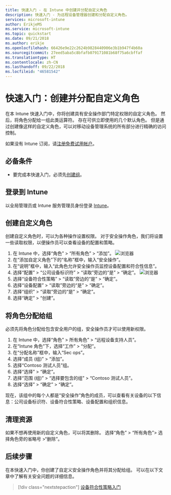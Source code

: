 ```yaml
---
title: 快速入门 - 在 Intune 中创建并分配自定义角色
description: 快速入门 - 为远程设备管理器创建和分配自定义角色。
services: microsoft-intune
author: ErikjeMS
ms.service: microsoft-intune
ms.topic: quickstart
ms.date: 09/21/2018
ms.author: erikje
ms.openlocfilehash: 66426e9e22c2624b9828440906e3b1b947f4b60a
ms.sourcegitcommit: 27eed5aba5c8bfafb079171081b68f75a6cbffaf
ms.translationtype: HT
ms.contentlocale: zh-CN
ms.lasthandoff: 09/22/2018
ms.locfileid: "46581542"
---
```

# <a name="quickstart-create-and-assign-a-custom-role"></a>快速入门：创建并分配自定义角色

在本 Intune 快速入门中，你将创建具有安全操作部门特定权限的自定义角色。 然后，将角色分配给一组此类运算符。 存在可供立即使用的几个默认角色。 但是通过创建像这样的自定义角色，可以对移动设备管理系统的所有部分进行精确的访问控制。

如果没有 Intune 订阅，请[注册免费试用帐户](free-trial-sign-up.md)。

## <a name="prerequisites"></a>必备条件

- 要完成本快速入门，必须先[创建组](quickstart-create-group.md)。

## <a name="sign-in-to-intune"></a>登录到 Intune

以全局管理员或 Intune 服务管理员身份登录 [Intune](https://aka.ms/intuneportal)。

## <a name="create-a-custom-role"></a>创建自定义角色

创建自定义角色时，可以为各种操作设置权限。 对于安全操作角色，我们将设置一些读取权限，以便操作员可以查看设备的配置和策略。

1. 在 Intune 中，选择“角色” > “所有角色” > “添加”。
![浏览器](media/quickstart-create-custom-role/add-custom-role.png)
2. 在“添加自定义角色”下的“名称”框中，输入“安全操作”。
3. 在“说明”框中，输入“此角色允许安全操作员监控设备配置和符合性信息”。
4. 选择“配置” > “公司设备标识符” > “读取”旁边的“是” > “确定”。
![浏览器](media/quickstart-create-custom-role/corp-device-id-read.png)
5. 选择“设备符合性策略” > “读取”旁边的“是” > “确定”。
6. 选择“设备配置” > “读取”旁边的“是” > “确定”。
7. 选择“组织” > “读取”旁边的“是” > “确定”。
8. 选择“确定” > “创建”。

## <a name="assign-the-role-to-a-group"></a>将角色分配给组

必须先将角色分配给包含安全用户的组，安全操作员才可以使用新权限。

1. 在 Intune 中，选择“角色” > 所有角色” > “远程设备支持人员”。
2. 在“Intune 角色”下，选择“工作” > “分配”。
3. 在“分配名称”框中，输入“Sec ops”。
4. 选择“成员 (组)” > “添加”。
5. 选择“Contoso 测试人员”组。
6. 选择“选择” > “确定”。
7. 选择“范围 (组)” > “选择要包含的组” > “Contoso 测试人员”。
8. 选择“选择” > “确定” > “确定”。

现在，该组中的每个人都是“安全操作”角色的成员，可以查看有关设备的以下信息：公司设备标识符、设备符合性策略、设备配置和组织信息。

## <a name="clean-up-resources"></a>清理资源

如果不想再使用新的自定义角色，可以将其删除。 选择“角色” > “所有角色”> 选择角色旁的省略号 >“删除”。

## <a name="next-steps"></a>后续步骤

在本快速入门中，你创建了自定义安全操作角色并将其分配给组。 可以在以下文章中了解有关安全问题的详细信息。

> [!div class="nextstepaction"]
> [设备符合性策略入门](device-compliance-get-started.md)
